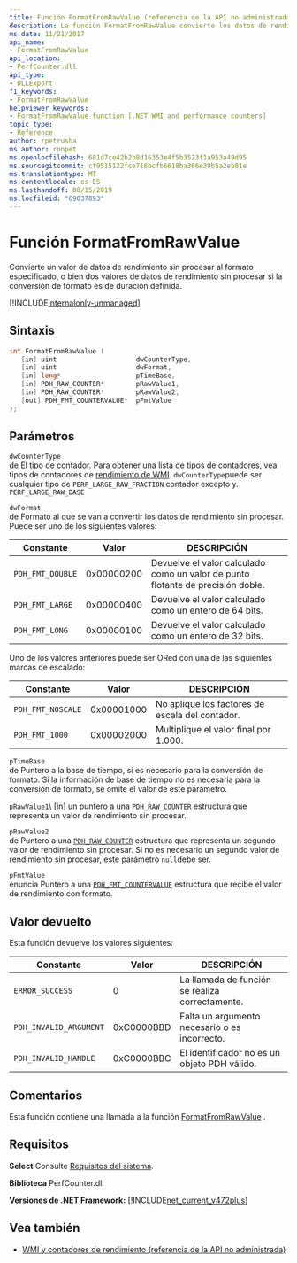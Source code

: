 ```yaml
---
title: Función FormatFromRawValue (referencia de la API no administrada)
description: La función FormatFromRawValue convierte los datos de rendimiento sin procesar en un formato especificado.
ms.date: 11/21/2017
api_name:
- FormatFromRawValue
api_location:
- PerfCounter.dll
api_type:
- DLLExport
f1_keywords:
- FormatFromRawValue
helpviewer_keywords:
- FormatFromRawValue function [.NET WMI and performance counters]
topic_type:
- Reference
author: rpetrusha
ms.author: ronpet
ms.openlocfilehash: 681d7ce42b2b8d16353e4f5b3523f1a953a49d95
ms.sourcegitcommit: cf9515122fce716bcfb6618ba366e39b5a2eb81e
ms.translationtype: MT
ms.contentlocale: es-ES
ms.lasthandoff: 08/15/2019
ms.locfileid: "69037893"
---
```

# <a name="formatfromrawvalue-function"></a>Función FormatFromRawValue
Convierte un valor de datos de rendimiento sin procesar al formato especificado, o bien dos valores de datos de rendimiento sin procesar si la conversión de formato es de duración definida. 

[!INCLUDE[internalonly-unmanaged](../../../../includes/internalonly-unmanaged.md)]

## <a name="syntax"></a>Sintaxis

```cpp
int FormatFromRawValue (
   [in] uint                    dwCounterType, 
   [in] uint                    dwFormat, 
   [in] long*                   pTimeBase,
   [in] PDH_RAW_COUNTER*        pRawValue1,
   [in] PDH_RAW_COUNTER*        pRawValue2,
   [out] PDH_FMT_COUNTERVALUE*  pFmtValue
); 
```

## <a name="parameters"></a>Parámetros

`dwCounterType`\
de El tipo de contador. Para obtener una lista de tipos de contadores, vea tipos de contadores de [rendimiento de WMI](/windows/desktop/WmiSdk/wmi-performance-counter-types). `dwCounterType`puede ser cualquier tipo de `PERF_LARGE_RAW_FRACTION` contador excepto y. `PERF_LARGE_RAW_BASE` 

`dwFormat`\
de Formato al que se van a convertir los datos de rendimiento sin procesar. Puede ser uno de los siguientes valores:

|Constante  |Valor  |DESCRIPCIÓN |
|---------|---------|---------|
| `PDH_FMT_DOUBLE` |0x00000200 | Devuelve el valor calculado como un valor de punto flotante de precisión doble. | 
| `PDH_FMT_LARGE` | 0x00000400 | Devuelve el valor calculado como un entero de 64 bits. |
| `PDH_FMT_LONG` | 0x00000100 | Devuelve el valor calculado como un entero de 32 bits. |

Uno de los valores anteriores puede ser ORed con una de las siguientes marcas de escalado:

|Constante  |Valor  |DESCRIPCIÓN |
|---------|---------|---------|
| `PDH_FMT_NOSCALE` | 0x00001000 | No aplique los factores de escala del contador. |
| `PDH_FMT_1000` | 0x00002000 | Multiplique el valor final por 1.000. | 

`pTimeBase`\
de Puntero a la base de tiempo, si es necesario para la conversión de formato. Si la información de base de tiempo no es necesaria para la conversión de formato, se omite el valor de este parámetro.

`pRawValue1`\ [in] un puntero a una [`PDH_RAW_COUNTER`](/windows/win32/api/pdh/ns-pdh-pdh_raw_counter) estructura que representa un valor de rendimiento sin procesar.

`pRawValue2`\
de Puntero a una [`PDH_RAW_COUNTER`](/windows/win32/api/pdh/ns-pdh-pdh_raw_counter) estructura que representa un segundo valor de rendimiento sin procesar. Si no es necesario un segundo valor de rendimiento sin procesar, este parámetro `null`debe ser.

`pFmtValue`\
enuncia Puntero a una [`PDH_FMT_COUNTERVALUE`](/windows/win32/api/pdh/ns-pdh-pdh_fmt_countervalue) estructura que recibe el valor de rendimiento con formato.

## <a name="return-value"></a>Valor devuelto

Esta función devuelve los valores siguientes:

|Constante  |Valor  |DESCRIPCIÓN  |
|---------|---------|---------|
| `ERROR_SUCCESS` | 0 | La llamada de función se realiza correctamente. |
| `PDH_INVALID_ARGUMENT` | 0xC0000BBD | Falta un argumento necesario o es incorrecto. | 
| `PDH_INVALID_HANDLE` | 0xC0000BBC | El identificador no es un objeto PDH válido. |

## <a name="remarks"></a>Comentarios

Esta función contiene una llamada a la función [FormatFromRawValue](https://docs.microsoft.com/previous-versions/ms231047(v=vs.85)) .

## <a name="requirements"></a>Requisitos

 **Select** Consulte [Requisitos del sistema](../../../../docs/framework/get-started/system-requirements.md).

 **Biblioteca** PerfCounter.dll

 **Versiones de .NET Framework:** [!INCLUDE[net_current_v472plus](../../../../includes/net-current-v472plus.md)]

## <a name="see-also"></a>Vea también

- [WMI y contadores de rendimiento (referencia de la API no administrada)](index.md)
